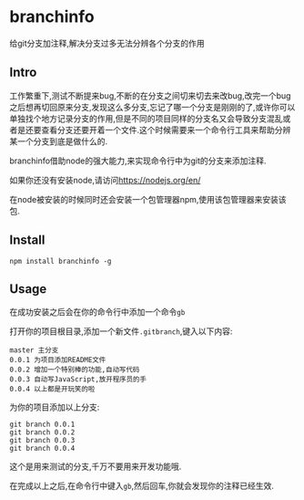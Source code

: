 # branchinfo

给git分支加注释,解决分支过多无法分辨各个分支的作用

## Intro

工作繁重下,测试不断提来bug,不断的在分支之间切来切去来改bug,改完一个bug之后想再切回原来分支,发现这么多分支,忘记了哪一个分支是刚刚的了,或许你可以单独找个地方记录分支的作用,但是不同的项目同样的分支名又会导致分支混乱或者是还要查看分支还要开着一个文件.这个时候需要来一个命令行工具来帮助分辨某一个分支到底是做什么的.

branchinfo借助node的强大能力,来实现命令行中为git的分支来添加注释.

如果你还没有安装node,请访问<https://nodejs.org/en/>

在node被安装的时候同时还会安装一个包管理器npm,使用该包管理器来安装该包.

## Install

```shell
npm install branchinfo -g
```

## Usage

在成功安装之后会在你的命令行中添加一个命令`gb`

打开你的项目根目录,添加一个新文件`.gitbranch`,键入以下内容:

    master 主分支
    0.0.1 为项目添加README文件
    0.0.2 增加一个特别棒的功能,自动写代码
    0.0.3 自动写JavaScript,放开程序员的手
    0.0.4 以上都是开玩笑的啦

为你的项目添加以上分支:

    git branch 0.0.1
    git branch 0.0.2
    git branch 0.0.3
    git branch 0.0.4

这个是用来测试的分支,千万不要用来开发功能哦.

在完成以上之后,在命令行中键入`gb`,然后回车,你就会发现你的注释已经生效.
